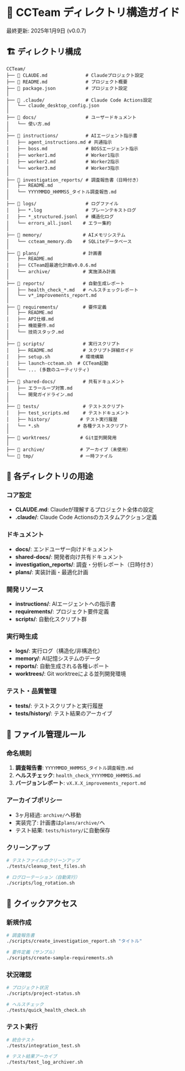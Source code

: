 # 📁 CCTeam ディレクトリ構造ガイド

最終更新: 2025年1月9日 (v0.0.7)

## 🏗️ ディレクトリ構成

```
CCTeam/
├── 📄 CLAUDE.md              # Claudeプロジェクト設定
├── 📄 README.md              # プロジェクト概要
├── 📄 package.json           # プロジェクト設定
│
├── 📂 .claude/               # Claude Code Actions設定
│   └── claude_desktop_config.json
│
├── 📂 docs/                  # ユーザードキュメント
│   └── 使い方.md
│
├── 📂 instructions/          # AIエージェント指示書
│   ├── agent_instructions.md # 共通指示
│   ├── boss.md              # BOSSエージェント指示
│   ├── worker1.md           # Worker1指示
│   ├── worker2.md           # Worker2指示
│   └── worker3.md           # Worker3指示
│
├── 📂 investigation_reports/ # 調査報告書（日時付き）
│   ├── README.md
│   └── YYYYMMDD_HHMMSS_タイトル調査報告.md
│
├── 📂 logs/                  # ログファイル
│   ├── *.log                # プレーンテキストログ
│   ├── *_structured.jsonl   # 構造化ログ
│   └── errors_all.jsonl    # エラー集約
│
├── 📂 memory/               # AIメモリシステム
│   └── ccteam_memory.db    # SQLiteデータベース
│
├── 📂 plans/                # 計画書
│   ├── README.md
│   ├── CCTeam超最適化計画v0.0.6.md
│   └── archive/            # 実施済み計画
│
├── 📂 reports/              # 自動生成レポート
│   ├── health_check_*.md   # ヘルスチェックレポート
│   └── v*_improvements_report.md
│
├── 📂 requirements/         # 要件定義
│   ├── README.md
│   ├── API仕様.md
│   ├── 機能要件.md
│   └── 技術スタック.md
│
├── 📂 scripts/              # 実行スクリプト
│   ├── README.md           # スクリプト詳細ガイド
│   ├── setup.sh           # 環境構築
│   ├── launch-ccteam.sh  # CCTeam起動
│   └── ... (多数のユーティリティ)
│
├── 📂 shared-docs/          # 共有ドキュメント
│   ├── エラーループ対策.md
│   └── 開発ガイドライン.md
│
├── 📂 tests/                # テストスクリプト
│   ├── test_scripts.md     # テストドキュメント
│   ├── history/           # テスト実行履歴
│   └── *.sh              # 各種テストスクリプト
│
├── 📂 worktrees/           # Git並列開発用
│
├── 📂 archive/             # アーカイブ（未使用）
└── 📂 tmp/                 # 一時ファイル
```

## 📝 各ディレクトリの用途

### コア設定
- **CLAUDE.md**: Claudeが理解するプロジェクト全体の設定
- **.claude/**: Claude Code Actionsのカスタムアクション定義

### ドキュメント
- **docs/**: エンドユーザー向けドキュメント
- **shared-docs/**: 開発者向け共有ドキュメント
- **investigation_reports/**: 調査・分析レポート（日時付き）
- **plans/**: 実装計画・最適化計画

### 開発リソース
- **instructions/**: AIエージェントへの指示書
- **requirements/**: プロジェクト要件定義
- **scripts/**: 自動化スクリプト群

### 実行時生成
- **logs/**: 実行ログ（構造化/非構造化）
- **memory/**: AI記憶システムのデータ
- **reports/**: 自動生成される各種レポート
- **worktrees/**: Git worktreeによる並列開発環境

### テスト・品質管理
- **tests/**: テストスクリプトと実行履歴
- **tests/history/**: テスト結果のアーカイブ

## 🔄 ファイル管理ルール

### 命名規則
1. **調査報告書**: `YYYYMMDD_HHMMSS_タイトル調査報告.md`
2. **ヘルスチェック**: `health_check_YYYYMMDD_HHMMSS.md`
3. **バージョンレポート**: `vX.X.X_improvements_report.md`

### アーカイブポリシー
- 3ヶ月経過: `archive/`へ移動
- 実装完了: 計画書は`plans/archive/`へ
- テスト結果: `tests/history/`に自動保存

### クリーンアップ
```bash
# テストファイルのクリーンアップ
./tests/cleanup_test_files.sh

# ログローテーション（自動実行）
./scripts/log_rotation.sh
```

## 🚀 クイックアクセス

### 新規作成
```bash
# 調査報告書
./scripts/create_investigation_report.sh "タイトル"

# 要件定義（サンプル）
./scripts/create-sample-requirements.sh
```

### 状況確認
```bash
# プロジェクト状況
./scripts/project-status.sh

# ヘルスチェック
./tests/quick_health_check.sh
```

### テスト実行
```bash
# 統合テスト
./tests/integration_test.sh

# テスト結果アーカイブ
./tests/test_log_archiver.sh
```
